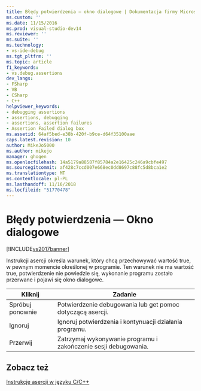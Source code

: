 ```yaml
---
title: Błędy potwierdzenia — okno dialogowe | Dokumentacja firmy Microsoft
ms.custom: ''
ms.date: 11/15/2016
ms.prod: visual-studio-dev14
ms.reviewer: ''
ms.suite: ''
ms.technology:
- vs-ide-debug
ms.tgt_pltfrm: ''
ms.topic: article
f1_keywords:
- vs.debug.assertions
dev_langs:
- FSharp
- VB
- CSharp
- C++
helpviewer_keywords:
- debugging assertions
- assertions, debugging
- assertions, assertion failures
- Assertion Failed dialog box
ms.assetid: 64af5bed-e38b-420f-b9ce-d64f35100aae
caps.latest.revision: 10
author: MikeJo5000
ms.author: mikejo
manager: ghogen
ms.openlocfilehash: 14a5179a88587f85784a2e16425c246a9cbfe497
ms.sourcegitcommit: af428c7ccd007e668ec0dd8697c88fc5d8bca1e2
ms.translationtype: MT
ms.contentlocale: pl-PL
ms.lasthandoff: 11/16/2018
ms.locfileid: "51770478"
---
```

# <a name="assertion-failed-dialog-box"></a>Błędy potwierdzenia — Okno dialogowe
[!INCLUDE[vs2017banner](../includes/vs2017banner.md)]

Instrukcji asercji określa warunek, który chcą przechowywać wartość true, w pewnym momencie określonej w programie. Ten warunek nie ma wartość true, potwierdzenie nie powiedzie się, wykonanie programu zostało przerwane i pojawi się okno dialogowe.  
  
|Kliknij|Zadanie|  
|-----------|--------|  
|Spróbuj ponownie|Potwierdzenie debugowania lub get pomoc dotyczącą asercji.|  
|Ignoruj|Ignoruj potwierdzenia i kontynuacji działania programu.|  
|Przerwij|Zatrzymaj wykonywanie programu i zakończenie sesji debugowania.|  
  
## <a name="see-also"></a>Zobacz też  
 [Instrukcje asercji w języku C/C++](../debugger/c-cpp-assertions.md)



